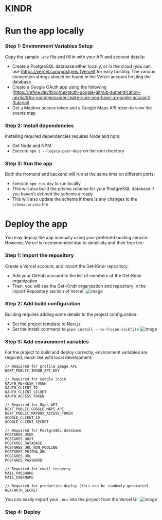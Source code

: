 # KINDR

# Run the app locally  
### Step 1: Environment Variables Setup
Copy the sample `.env` file and fill in with your API and account details:  
  - Create a PostgreSQL database either locally, or in the cloud (you can use [https://vercel.com/postgres](Vercel) for easy hosting. The various connection strings should be found in the Vercel account hosting the database
  - Create a Google OAuth app using the following [https://refine.dev/blog/nextauth-google-github-authentication-nextjs/#for-googleprovider-make-sure-you-have-a-google-account](tutorial)
  - Get a Mapbox access token and a Google Maps API token to view the events map

### Step 2: Install dependencies  
Installing required dependencies requires Node and npm:
  - Get Node and NPM
  - Execute `npm i --legacy-peer-deps` on the root directory

### Step 3: Run the app
Both the frontend and backend will run at the same time on different ports:
  - Execute `npm run dev` to run locally
  - This will also build the prisma schema for your PostgreSQL database if you haven't defined the schema already
  - This will also update the schema if there is any changes to the `schema.prisma` file

# Deploy the app
You may deploy the app manually using your preferred hosting service. However, Vercel is recommended due to simplicity and their free tier:

### Step 1: Import the repository
Create a Vercel account, and import the Get-Kindr repository:
  - Add your GitHub account to the list of members of the Get-Kindr organization
  - Then, you will see the Get-Kindr organization and repository in the Import Repository section of Vercel:
![image](https://github.com/get-kindr/Get-Kindr/assets/97265671/2ec363d9-54ab-4357-b2b3-66da882dbfde)
 
### Step 2: Add build configuration
Building requires adding some details to the project configuration:
  - Set the project template to Next.js
  - Set the install command to `pnpm install --no-frozen-lockfile`
![image](https://github.com/get-kindr/Get-Kindr/assets/97265671/b552fbea-0579-498f-a81b-524535c7b59b)

### Step 3: Add environment variables
For the project to build and deploy correctly, environment variables are required, much like with local development:
```
// Required for profile image API
NEXT_PUBLIC_IMGBB_API_KEY

// Required for Google login
OAUTH_REFRESH_TOKEN  
OAUTH_CLIENT_ID
OAUTH_CLIENT_SECRET
OAUTH_ACCESS_TOKEN

// Required for Maps API
NEXT_PUBLIC_GOOGLE_MAPS_API
NEXT_PUBLIC_MAPBOX_ACCESS_TOKEN
GOOGLE_CLIENT_ID
GOOGLE_CLIENT_SECRET

// Required for PostgreSQL database
POSTGRES_USER
POSTGRES_HOST
POSTGRES_DATABASE
POSTGRES_URL_NON_POOLING
POSTGRES_PRISMA_URL
POSTGRES_URL
POSTGRES_PASSWORD

// Required for email recovery
MAIL_PASSWORD
MAIL_USERNAME

// Required for production deploy (this can be randomly generated)
NEXTAUTH_SECRET
```
You can easily import your `.env` into the project from the Vercel UI:
![image](https://github.com/get-kindr/Get-Kindr/assets/97265671/4782b6f0-8d30-4979-a730-111507b39170)


### Step 4: Deploy
